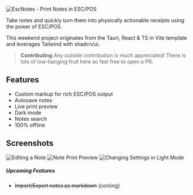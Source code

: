 ![EscNotes - Print Notes in ESC/POS](https://n3voa7iw09.ufs.sh/f/77uq7v2CF9iENyB3Rvw8LjAITy1inQPgxOJfuz0YhcbHZmG7)

Take notes and quickly turn them into physically actionable receipts using the power of ESC/POS.

This weekend project originates from the Tauri, React & TS in Vite template and leverages Tailwind with shadcn/ui. 

> **Contributing**
Any outside contribution is much appreciated! There is lots of low-hanging fruit here so feel free to open a PR.

## Features
- Custom markup for rich ESC/POS output
- Autosave notes
- Live print preview
- Dark mode
- Notes search
- 100% offline


## Screenshots
![Editing a Note](https://n3voa7iw09.ufs.sh/f/77uq7v2CF9iE2UcucZrePtRQciqmEWKjxBDVwI5ae9C6pF1b)
![Note Print Preview](https://n3voa7iw09.ufs.sh/f/77uq7v2CF9iENbXJ36w8LjAITy1inQPgxOJfuz0YhcbHZmG7)
![Changing Settings in Light Mode](https://n3voa7iw09.ufs.sh/f/77uq7v2CF9iEd2ExzJm2RUzJjn61CVk4XENQA8deoy7Kh0Gq)

##### Upcoming Features
- <s>Import/Export notes as markdown</s> (coming)